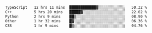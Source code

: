 <!--START_SECTION:waka-->

```txt
TypeScript   12 hrs 11 mins  ████████████▓░░░░░░░░░░░░   50.32 %
C++          5 hrs 20 mins   █████▓░░░░░░░░░░░░░░░░░░░   22.02 %
Python       2 hrs 9 mins    ██▒░░░░░░░░░░░░░░░░░░░░░░   08.90 %
Other        1 hr 32 mins    █▓░░░░░░░░░░░░░░░░░░░░░░░   06.36 %
CSS          1 hr 9 mins     █▒░░░░░░░░░░░░░░░░░░░░░░░   04.76 %
```

<!--END_SECTION:waka-->

